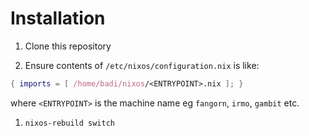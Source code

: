 # Installation

1. Clone this repository


1. Ensure contents of `/etc/nixos/configuration.nix` is like:

```nix
{ imports = [ /home/badi/nixos/<ENTRYPOINT>.nix ]; }
```

where `<ENTRYPOINT>` is the machine name eg `fangorn`, `irmo`, `gambit` etc.

1. `nixos-rebuild switch`
